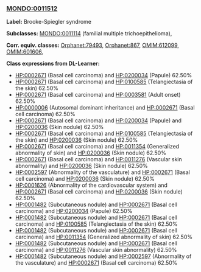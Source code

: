 
### [MONDO:0011512](http://purl.obolibrary.org/obo/MONDO_0011512)
**Label:** Brooke-Spiegler syndrome

**Subclasses:** [MONDO:0011114](http://purl.obolibrary.org/obo/MONDO_0011114) (familial multiple trichoepithelioma), 

**Corr. equiv. classes:** [Orphanet:79493](http://www.orpha.net/ORDO/Orphanet_79493), [Orphanet:867](http://www.orpha.net/ORDO/Orphanet_867), [OMIM:612099](http://purl.obolibrary.org/obo/OMIM_612099), [OMIM:601606](http://purl.obolibrary.org/obo/OMIM_601606), 

**Class expressions from DL-Learner:**

- [HP:0002671](http://purl.obolibrary.org/obo/HP_0002671) (Basal cell carcinoma) and [HP:0200034](http://purl.obolibrary.org/obo/HP_0200034) (Papule) 62.50%
- [HP:0002671](http://purl.obolibrary.org/obo/HP_0002671) (Basal cell carcinoma) and [HP:0100585](http://purl.obolibrary.org/obo/HP_0100585) (Telangiectasia of the skin) 62.50%
- [HP:0002671](http://purl.obolibrary.org/obo/HP_0002671) (Basal cell carcinoma) and [HP:0003581](http://purl.obolibrary.org/obo/HP_0003581) (Adult onset) 62.50%
- [HP:0000006](http://purl.obolibrary.org/obo/HP_0000006) (Autosomal dominant inheritance) and [HP:0002671](http://purl.obolibrary.org/obo/HP_0002671) (Basal cell carcinoma) 62.50%
- [HP:0002671](http://purl.obolibrary.org/obo/HP_0002671) (Basal cell carcinoma) and [HP:0200034](http://purl.obolibrary.org/obo/HP_0200034) (Papule) and [HP:0200036](http://purl.obolibrary.org/obo/HP_0200036) (Skin nodule) 62.50%
- [HP:0002671](http://purl.obolibrary.org/obo/HP_0002671) (Basal cell carcinoma) and [HP:0100585](http://purl.obolibrary.org/obo/HP_0100585) (Telangiectasia of the skin) and [HP:0200036](http://purl.obolibrary.org/obo/HP_0200036) (Skin nodule) 62.50%
- [HP:0002671](http://purl.obolibrary.org/obo/HP_0002671) (Basal cell carcinoma) and [HP:0011354](http://purl.obolibrary.org/obo/HP_0011354) (Generalized abnormality of skin) and [HP:0200036](http://purl.obolibrary.org/obo/HP_0200036) (Skin nodule) 62.50%
- [HP:0002671](http://purl.obolibrary.org/obo/HP_0002671) (Basal cell carcinoma) and [HP:0011276](http://purl.obolibrary.org/obo/HP_0011276) (Vascular skin abnormality) and [HP:0200036](http://purl.obolibrary.org/obo/HP_0200036) (Skin nodule) 62.50%
- [HP:0002597](http://purl.obolibrary.org/obo/HP_0002597) (Abnormality of the vasculature) and [HP:0002671](http://purl.obolibrary.org/obo/HP_0002671) (Basal cell carcinoma) and [HP:0200036](http://purl.obolibrary.org/obo/HP_0200036) (Skin nodule) 62.50%
- [HP:0001626](http://purl.obolibrary.org/obo/HP_0001626) (Abnormality of the cardiovascular system) and [HP:0002671](http://purl.obolibrary.org/obo/HP_0002671) (Basal cell carcinoma) and [HP:0200036](http://purl.obolibrary.org/obo/HP_0200036) (Skin nodule) 62.50%
- [HP:0001482](http://purl.obolibrary.org/obo/HP_0001482) (Subcutaneous nodule) and [HP:0002671](http://purl.obolibrary.org/obo/HP_0002671) (Basal cell carcinoma) and [HP:0200034](http://purl.obolibrary.org/obo/HP_0200034) (Papule) 62.50%
- [HP:0001482](http://purl.obolibrary.org/obo/HP_0001482) (Subcutaneous nodule) and [HP:0002671](http://purl.obolibrary.org/obo/HP_0002671) (Basal cell carcinoma) and [HP:0100585](http://purl.obolibrary.org/obo/HP_0100585) (Telangiectasia of the skin) 62.50%
- [HP:0001482](http://purl.obolibrary.org/obo/HP_0001482) (Subcutaneous nodule) and [HP:0002671](http://purl.obolibrary.org/obo/HP_0002671) (Basal cell carcinoma) and [HP:0011354](http://purl.obolibrary.org/obo/HP_0011354) (Generalized abnormality of skin) 62.50%
- [HP:0001482](http://purl.obolibrary.org/obo/HP_0001482) (Subcutaneous nodule) and [HP:0002671](http://purl.obolibrary.org/obo/HP_0002671) (Basal cell carcinoma) and [HP:0011276](http://purl.obolibrary.org/obo/HP_0011276) (Vascular skin abnormality) 62.50%
- [HP:0001482](http://purl.obolibrary.org/obo/HP_0001482) (Subcutaneous nodule) and [HP:0002597](http://purl.obolibrary.org/obo/HP_0002597) (Abnormality of the vasculature) and [HP:0002671](http://purl.obolibrary.org/obo/HP_0002671) (Basal cell carcinoma) 62.50%


